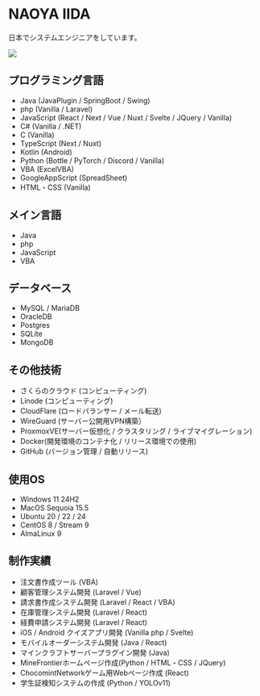 # NAOYA IIDA
日本でシステムエンジニアをしています。

![](http://github-profile-summary-cards.vercel.app/api/cards/profile-details?username=ugoemo&theme=github)

## プログラミング言語
- Java (JavaPlugin / SpringBoot / Swing)
- php (Vanilla / Laravel)
- JavaScript (React / Next / Vue / Nuxt / Svelte / JQuery / Vanilla)
- C# (Vanilla / .NET)
- C (Vanilla)
- TypeScript (Next / Nuxt)
- Kotlin (Android)
- Python (Bottle / PyTorch / Discord / Vanilla)
- VBA (ExcelVBA)
- GoogleAppScript (SpreadSheet)
- HTML・CSS (Vanilla)

## メイン言語
- Java
- php
- JavaScript
- VBA

## データベース
- MySQL / MariaDB
- OracleDB
- Postgres
- SQLite
- MongoDB

## その他技術
- さくらのクラウド (コンピューティング)
- Linode (コンピューティング)
- CloudFlare (ロードバランサー / メール転送)
- WireGuard (サーバー公開用VPN構築）
- ProxmoxVE(サーバー仮想化 / クラスタリング / ライブマイグレーション)
- Docker(開発環境のコンテナ化 / リリース環境での使用)
- GitHub (バージョン管理 / 自動リリース)

## 使用OS
- Windows 11 24H2
- MacOS Sequoia 15.5
- Ubuntu 20 / 22 / 24
- CentOS 8 / Stream 9
- AlmaLinux 9

## 制作実績
- 注文書作成ツール (VBA)
- 顧客管理システム開発 (Laravel / Vue)
- 請求書作成システム開発 (Laravel / React / VBA)
- 在庫管理システム開発 (Laravel / React)
- 経費申請システム開発 (Laravel / React)
- iOS / Android クイズアプリ開発 (Vanilla php / Svelte)
- モバイルオーダーシステム開発 (Java / React)
- マインクラフトサーバープラグイン開発 (Java)
- MineFrontierホームページ作成(Python / HTML・CSS / JQuery)
- ChocomintNetworkゲーム用Webページ作成 (React)
- 学生証検知システムの作成 (Python / YOLOv11)
